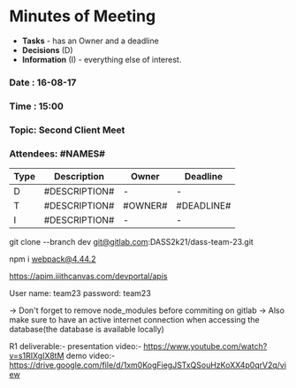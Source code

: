 # Minutes of Meeting

* **Tasks** - has an Owner and a deadline
* **Decisions** (D)
* **Information** (I) - everything else of interest.
 
### Date : 16-08-17
### Time : 15:00
### Topic: Second Client Meet
### Attendees: #NAMES#

Type | Description | Owner | Deadline
---- | ---- | ---- | ----
D | #DESCRIPTION# | - | -
T | #DESCRIPTION# | #OWNER# | #DEADLINE#
I | #DESCRIPTION# | - | -

<!-- For cloning the dev branch of project:- -->
 git clone --branch dev git@gitlab.com:DASS2k21/dass-team-23.git 

 <!-- webpack ERR -->
 npm i webpack@4.44.2

<!-- For accessing the API's use :- -->
https://apim.iiithcanvas.com/devportal/apis


User name:  team23
password: team23

<!-- NOTE -->
 -> Don't forget to remove node_modules before commiting on gitlab
 -> Also make sure to have an active internet connection when accessing the database(the database is available locally)

R1 deliverable:-
presentation video:- https://www.youtube.com/watch?v=s1RIXgIX8tM
demo video:- https://drive.google.com/file/d/1xm0KogFiegJSTxQSouHzKoXX4p0qrV2q/view

